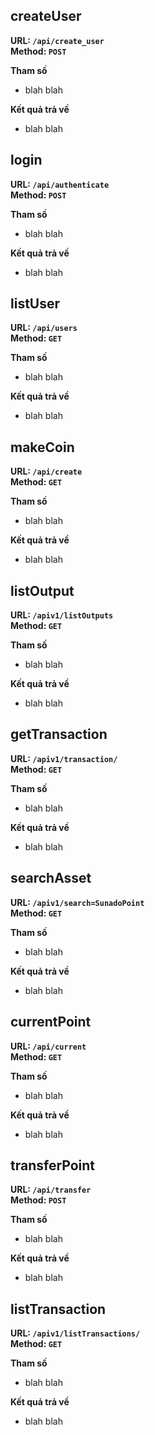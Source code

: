 ## createUser
**URL: `/api/create_user`** \
**Method: `POST`**

**Tham số**
- blah blah

**Kết quả trả về**
- blah blah

## login
**URL: `/api/authenticate`** \
**Method: `POST`**

**Tham số**
- blah blah

**Kết quả trả về**
- blah blah

## listUser
**URL: `/api/users`** \
**Method: `GET`**

**Tham số**
- blah blah

**Kết quả trả về** 
- blah blah

## makeCoin
**URL: `/api/create`** \
**Method: `GET`**

**Tham số**
- blah blah

**Kết quả trả về** 
- blah blah

## listOutput
**URL: `/apiv1/listOutputs`** \
**Method: `GET`**

**Tham số**
- blah blah

**Kết quả trả về**
- blah blah

## getTransaction
**URL: `/apiv1/transaction/`** \
**Method: `GET`**

**Tham số**
- blah blah

**Kết quả trả về**
- blah blah

## searchAsset
**URL: `/apiv1/search=SunadoPoint`** \
**Method: `GET`**

**Tham số**
- blah blah

**Kết quả trả về**
- blah blah 

## currentPoint
**URL: `/api/current`** \
**Method: `GET`**

**Tham số**
- blah blah

**Kết quả trả về**
- blah blah

## transferPoint
**URL: `/api/transfer`** \
**Method: `POST`**

**Tham số**
- blah blah

**Kết quả trả về**
- blah blah

## listTransaction
**URL: `/apiv1/listTransactions/`** \
**Method: `GET`**

**Tham số**
- blah blah

**Kết quả trả về**
- blah blah


